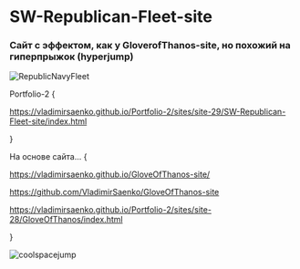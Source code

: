 # SW-Republican-Fleet-site

### Сайт с эффектом, как у GloverofThanos-site, но похожий на гиперпрыжок (hyperjump)

![RepublicNavyFleet](https://user-images.githubusercontent.com/56477695/115123728-08360b80-9fc7-11eb-9627-052630c71aab.png)

Portfolio-2 {
 
https://vladimirsaenko.github.io/Portfolio-2/sites/site-29/SW-Republican-Fleet-site/index.html

}

На основе сайта... {

https://vladimirsaenko.github.io/GloveOfThanos-site/

https://github.com/VladimirSaenko/GloveOfThanos-site

https://vladimirsaenko.github.io/Portfolio-2/sites/site-28/GloveOfThanos/index.html


}

![coolspacejump](https://user-images.githubusercontent.com/56477695/124312920-ce61b380-db78-11eb-8c6a-aa276b3f0198.gif)
